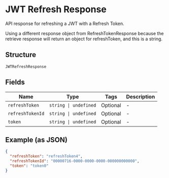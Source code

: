 
# JWT Refresh Response

API response for refreshing a JWT with a Refresh Token.  <p>  Using a different response object from RefreshTokenResponse because the retrieve response will return an object for refreshToken, and this is a  string.

## Structure

`JWTRefreshResponse`

## Fields

| Name | Type | Tags | Description |
|  --- | --- | --- | --- |
| `refreshToken` | `string \| undefined` | Optional | - |
| `refreshTokenId` | `string \| undefined` | Optional | - |
| `token` | `string \| undefined` | Optional | - |

## Example (as JSON)

```json
{
  "refreshToken": "refreshToken4",
  "refreshTokenId": "00000716-0000-0000-0000-000000000000",
  "token": "token0"
}
```

